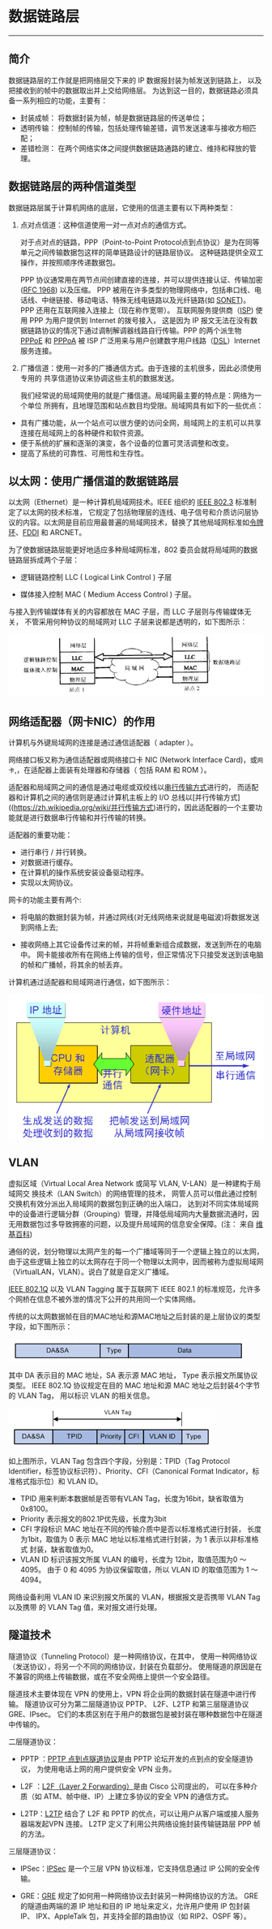 # 数据链路层

---

## 简介

数据链路层的工作就是把网络层交下来的 IP 数据报封装为帧发送到链路上，
以及把接收到的帧中的数据取出并上交给网络层。
为达到这一目的，数据链路必须具备一系列相应的功能，主要有：

  * 封装成帧： 将数据封装为帧，帧是数据链路层的传送单位；
  * 透明传输： 控制帧的传输，包括处理传输差错，调节发送速率与接收方相匹配；
  * 差错检测： 在两个网络实体之间提供数据链路通路的建立、维持和释放的管理。

## 数据链路层的两种信道类型
数据链路层属于计算机网络的底层，它使用的信道主要有以下两种类型：

1. 点对点信道：这种信道使用一对一点对点的通信方式。

   对于点对点的链路，PPP（Point-to-Point Protocol点到点协议）是为在同等单元之间传输数据包这样的简单链路设计的链路层协议。
这种链路提供全双工操作，并按照顺序传递数据包。

   PPP 协议通常用在两节点间创建直接的连接，并可以提供连接认证、传输加密([RFC 1968](https://www.ietf.org/rfc/rfc1968.txt)) 以及压缩。
PPP 被用在许多类型的物理网络中，包括串口线、电话线、中继链接、移动电话、特殊无线电链路以及光纤链路(如 [SONET](https://zh.wikipedia.org/zh-hans/同步光网络
))。PPP 还用在互联网接入连接上（现在称作宽带）。
互联网服务提供商（[ISP](https://en.wikipedia.org/wiki/Internet_service_provider)) 使用 PPP 为用户提供到 Internet 的拨号接入，
这是因为 IP 报文无法在没有数据链路协议的情况下通过调制解调器线路自行传输。PPP 的两个派生物 [PPPoE](https://zh.wikipedia.org/zh-hans/PPPoE) 和 [PPPoA](https://en.wikipedia.org/wiki/Point-to-Point_Protocol_over_ATM) 被 
ISP 广泛用来与用户创建数字用户线路（[DSL](https://zh.wikipedia.org/zh-hans/DSL
)）Internet 服务连接。

2. 广播信道：使用一对多的广播通信方式。由于连接的主机很多，因此必须使用专用的 共享信道协议来协调这些主机的数据发送。

   我们经常说的局域网使用的就是广播信道。局域网最主要的特点是：网络为一个单位 所拥有，且地理范围和站点数目均受限。局域网具有如下的一些优点：

  * 具有广播功能，从一个站点可以很方便的访问全网，局域网上的主机可以共享
     连接在局域网上的各种硬件和软件资源。
  * 便于系统的扩展和逐渐的演变，各个设备的位置可灵活调整和改变。
  * 提高了系统的可靠性、可用性和生存性。


## 以太网：使用广播信道的数据链路层

以太网（Ethernet）是一种计算机局域网技术。IEEE 组织的 [IEEE 802.3](https://en.wikipedia.org/wiki/IEEE_802.3)  标准制定了以太网的技术标准，
它规定了包括物理层的连线、电子信号和介质访问层协议的内容。以太网是目前应用最普遍的局域网技术，替换了其他局域网标准如[令牌环](https://zh.wikipedia.org/wiki/令牌环)、[FDDI](https://zh.wikipedia.org/wiki/FDDI) 和 ARCNET。

为了使数据链路层能更好地适应多种局域网标准，802 委员会就将局域网的数据链路层拆成两个子层：

 * 逻辑链路控制 LLC ( Logical Link Control ) 子层

 * 媒体接入控制 MAC ( Medium Access Control ) 子层。

与接入到传输媒体有关的内容都放在 MAC 子层，而 LLC 子层则与传输媒体无关，
不管采用何种协议的局域网对 LLC 子层来说都是透明的，如下图所示：

 ![data_layer_mac_and_llc][1]


## 网络适配器（网卡NIC）的作用

计算机与外键局域网的连接是通过通信适配器（ adapter ）。

网络接口板又称为通信适配器或网络接口卡 NIC (Network Interface Card)，或`网卡`,，在适配器上面装有处理器和存储器（ 包括 RAM 和 ROM ）。

适配器和局域网之间的通信是通过电缆或双绞线以[串行传输方式](https://zh.wikipedia.org/wiki/串行传输方式)进行的，
而适配器和计算机之间的通信则是通过计算机主板上的 I/O 总线以[并行传输方式]((https://zh.wikipedia.org/wiki/并行传输方式)进行的，因此适配器的一个主要功能就是进行数据串行传输和并行传输的转换。

适配器的重要功能：

  * 进行串行 / 并行转换。
  * 对数据进行缓存。
  * 在计算机的操作系统安装设备驱动程序。
  * 实现以太网协议。  

网卡的功能主要有两个:

 * 将电脑的数据封装为帧，并通过网线(对无线网络来说就是电磁波)将数据发送到网络上去;

 * 接收网络上其它设备传过来的帧，并将帧重新组合成数据，发送到所在的电脑中。
网卡能接收所有在网络上传输的信号，但正常情况下只接受发送到该电脑的帧和广播帧，将其余的帧丢弃。

计算机通过适配器和局域网进行通信，如下图所示：


 ![data_layer_nic][2]


## VLAN

虚拟区域（Virtual Local Area Network 或简写 VLAN, V-LAN）是一种建构于局域网交
换技术（LAN Switch）的网络管理的技术，
网管人员可以借此通过控制交换机有效分派出入局域网的数据包到正确的出入端口，
达到对不同实体局域网中的设备进行逻辑分群（Grouping）管理，并降低局域网内大量数据流通时，因无用数据包过多导致拥塞的问题，以及提升局域网的信息安全保障。(注：
来自 [维基百科](https://zh.wikipedia.org/wiki/虚拟局域网))

通俗的说，划分物理以太网产生的每一个广播域等同于一个逻辑上独立的以太网，
由于这些逻辑上独立的以太网存在于同一个物理以太网中，因而被称为虚拟局域网（VirtualLAN，VLAN）。说白了就是自定义广播域。


[IEEE 802.1Q](https://zh.wikipedia.org/wiki/IEEE_802.1Q) 以及 VLAN Tagging 
属于互联网下 IEEE 802.1 的标准规范，允许多个网桥在信息不被外泄的情况下公开的共用同一个实体网络。

传统的以太网数据帧在目的MAC地址和源MAC地址之后封装的是上层协议的类型字段，如下图所示：

 ![data_layer_normal][3]

其中 DA 表示目的 MAC 地址，SA 表示源 MAC 地址， Type 表示报文所属协议类型。
IEEE 802.1Q 协议规定在目的 MAC 地址和源 MAC 地址之后封装4个字节的 VLAN Tag，
用以标识 VLAN 的相关信息。

 ![data_layer_vlan][4]

如上图所示，VLAN Tag 包含四个字段，分别是：TPID（Tag Protocol Identifier，标签协议标识符）、Priority、CFI（Canonical Format Indicator，标准格式指示位）和 VLAN ID。

  * TPID 用来判断本数据帧是否带有VLAN Tag，长度为16bit，缺省取值为0x8100。
  * Priority 表示报文的802.1P优先级，长度为3bit
  * CFI 字段标识 MAC 地址在不同的传输介质中是否以标准格式进行封装，
长度为1bit，取值为 0 表示 MAC 地址以标准格式进行封装，为 1 表示以非标准格式
封装，缺省取值为0。
  * VLAN ID 标识该报文所属 VLAN 的编号，长度为 12bit，取值范围为0 ～ 4095。
由于 0 和 4095 为协议保留取值，所以 VLAN ID 的取值范围为 1 ～ 4094。

网络设备利用 VLAN ID 来识别报文所属的 VLAN，根据报文是否携带 VLAN Tag 以及携带
的 VLAN Tag 值，来对报文进行处理。


## 隧道技术

隧道协议（Tunneling Protocol）是一种网络协议，在其中，
使用一种网络协议（发送协议），将另一个不同的网络协议，封装在负载部分。
使用隧道的原因是在不兼容的网络上传输数据，或在不安全网络上提供一个安全路径。


隧道技术主要体现在 VPN 的使用上，VPN 将企业网的数据封装在隧道中进行传输。
隧道协议可分为第二层隧道协议 PPTP、 L2F、L2TP 和第三层隧道协议 GRE、IPsec。 它们的本质区别在于用户的数据包是被封装在哪种数据包中在隧道中传输的。

二层隧道协议：

 * PPTP ：[PPTP 点到点隧道协议](https://en.wikipedia.org/wiki/Point-to-Point_Tunneling_Protocol)是由 PPTP 论坛开发的点到点的安全隧道协议，
为使用电话上网的用户提供安全 VPN 业务。

 * L2F ：[L2F（Layer 2 Forwarding）](https://en.wikipedia.org/wiki/Layer_2_Forwarding_Protocol)是由 Cisco 公司提出的，
可以在多种介质（如 ATM、帧中继、IP）上建立多协议的安全 VPN 的通信方式。

 * L2TP：[L2TP](https://en.wikipedia.org/wiki/Layer_2_Tunneling_Protocol) 结合了 L2F 和 PPTP 的优点，可以让用户从客户端或接人服务器端发起VPN 连接。
L2TP 定义了利用公共网络设施封装传输链路层 PPP 帧的方法。


三层隧道协议：

 * IPSec：[IPSec](https://en.wikipedia.org/wiki/IPsec) 是一个三层 VPN 协议标准，它支持信息通过 IP 公网的安全传输。

 * GRE：[GRE](https://en.wikipedia.org/wiki/Generic_Routing_Encapsulation) 规定了如何用一种网络协议去封装另一种网络协议的方法。
GRE 的隧道由两端的源 IP 地址和目的 IP 地址来定义，允许用户使用 IP 包封装 IP、 IPX、AppleTalk 包，并支持全部的路由协议（如 RIP2、OSPF 等）。



[1]: ../../images/base/data_layer_mac_llc.png
[2]: ../../images/base/data_layer_nic.png
[3]: ../../images/base/data_layer_normal.png
[4]: ../../images/base/data_layer_vlan.png
